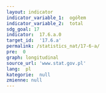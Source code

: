 ```yaml
---
layout: indicator
indicator_variable_1:  ogółem
indicator_variable_2:  total
sdg_goal: 17
indicator:  17.6.a.0
target_id:  '17.6.a'
permalink: /statistics_nat/17-6-a/
pre:  0
graph: longitudinal
source_url: 'www.stat.gov.pl'
lang:  pl
kategorie:  null
zmienne: null
---
```

